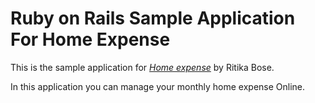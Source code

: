 # Ruby on Rails Sample Application For Home Expense

This is the sample application for
[*Home expense*](http://railstutorial.org/)
by  Ritika Bose.

In this application you can manage your monthly home
expense Online.
